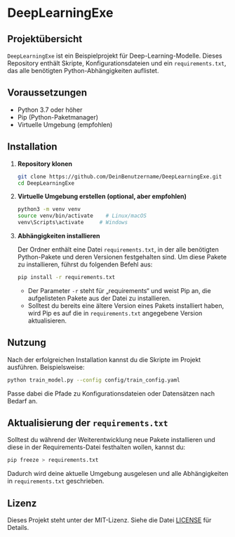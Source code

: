 # DeepLearningExe

## Projektübersicht

`DeepLearningExe` ist ein Beispielprojekt für Deep-Learning-Modelle. Dieses Repository enthält Skripte, Konfigurationsdateien und ein `requirements.txt`, das alle benötigten Python-Abhängigkeiten auflistet.

## Voraussetzungen

* Python 3.7 oder höher
* Pip (Python-Paketmanager)
* Virtuelle Umgebung (empfohlen)

## Installation

1. **Repository klonen**

   ```bash
   git clone https://github.com/DeinBenutzername/DeepLearningExe.git
   cd DeepLearningExe
   ```

2. **Virtuelle Umgebung erstellen (optional, aber empfohlen)**

   ```bash
   python3 -m venv venv
   source venv/bin/activate    # Linux/macOS
   venv\Scripts\activate     # Windows
   ```

3. **Abhängigkeiten installieren**

   Der Ordner enthält eine Datei `requirements.txt`, in der alle benötigten Python-Pakete und deren Versionen festgehalten sind. Um diese Pakete zu installieren, führst du folgenden Befehl aus:

   ```bash
   pip install -r requirements.txt
   ```

   * Der Parameter `-r` steht für „requirements“ und weist Pip an, die aufgelisteten Pakete aus der Datei zu installieren.
   * Solltest du bereits eine ältere Version eines Pakets installiert haben, wird Pip es auf die in `requirements.txt` angegebene Version aktualisieren.

## Nutzung

Nach der erfolgreichen Installation kannst du die Skripte im Projekt ausführen. Beispielsweise:

```bash
python train_model.py --config config/train_config.yaml
```

Passe dabei die Pfade zu Konfigurationsdateien oder Datensätzen nach Bedarf an.

## Aktualisierung der `requirements.txt`

Solltest du während der Weiterentwicklung neue Pakete installieren und diese in der Requirements-Datei festhalten wollen, kannst du:

```bash
pip freeze > requirements.txt
```

Dadurch wird deine aktuelle Umgebung ausgelesen und alle Abhängigkeiten in `requirements.txt` geschrieben.

## Lizenz

Dieses Projekt steht unter der MIT-Lizenz. Siehe die Datei [LICENSE](LICENSE) für Details.
